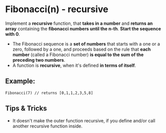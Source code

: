 # Fibonacci(n) - recursive

Implement a **recursive** function, that **takes in a number** and **returns an array** containing the **fibonacci numbers until the n-th**. **Start the sequence with 0**.

* The Fibonacci sequence is a **set of numbers** that starts with a one or a zero, followed by a one, and proceeds based on the rule that **each number** (called a Fibonacci number) **is equal to the sum of the preceding two numbers**.
* A function is **recursive**, when it's defined **in terms of itself**.

## Example:

```Fibonacci(7) // returns [0,1,1,2,3,5,8]```

## Tips & Tricks
 * It doesn't make the outer function recursive, if you define and/or call another recursive function inside.
